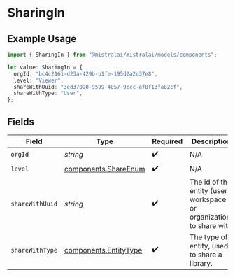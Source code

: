 # SharingIn

## Example Usage

```typescript
import { SharingIn } from "@mistralai/mistralai/models/components";

let value: SharingIn = {
  orgId: "bc4c2161-d23a-429b-b1fe-195d2a2e37e8",
  level: "Viewer",
  shareWithUuid: "3ed37090-9599-4057-9ccc-af8f13fa82cf",
  shareWithType: "User",
};
```

## Fields

| Field                                                                | Type                                                                 | Required                                                             | Description                                                          |
| -------------------------------------------------------------------- | -------------------------------------------------------------------- | -------------------------------------------------------------------- | -------------------------------------------------------------------- |
| `orgId`                                                              | *string*                                                             | :heavy_check_mark:                                                   | N/A                                                                  |
| `level`                                                              | [components.ShareEnum](../../models/components/shareenum.md)         | :heavy_check_mark:                                                   | N/A                                                                  |
| `shareWithUuid`                                                      | *string*                                                             | :heavy_check_mark:                                                   | The id of the entity (user, workspace or organization) to share with |
| `shareWithType`                                                      | [components.EntityType](../../models/components/entitytype.md)       | :heavy_check_mark:                                                   | The type of entity, used to share a library.                         |